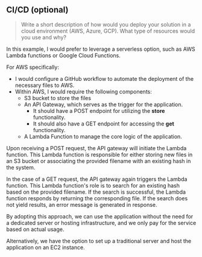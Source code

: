 ## CI/CD (optional)

> Write a short description of how would you deploy your solution in a cloud environment (AWS, Azure, GCP). What type of resources would you use and why?

In this example, I would prefer to leverage a serverless option, such as AWS Lambda functions or Google Cloud Functions.

For AWS specifically:

- I would configure a GitHub workflow to automate the deployment of the necessary files to AWS.
- Within AWS, I would require the following components:
  - S3 bucket to store the files
  - An API Gateway, which serves as the trigger for the application.
    - It should have a POST endpoint for utilizing the **store** functionality.
    - It should also have a GET endpoint for accessing the **get** functionality.
  - A Lambda Function to manage the core logic of the application.

Upon receiving a POST request, the API gateway will initiate the Lambda function. This Lambda function is responsible for either storing new files in an S3 bucket or associating the provided filename with an existing hash in the system.

In the case of a GET request, the API gateway again triggers the Lambda function. This Lambda function's role is to search for an existing hash based on the provided filename. If the search is successful, the Lambda function responds by returning the corresponding file. If the search does not yield results, an error message is generated in response.

By adopting this approach, we can use the application without the need for a dedicated server or hosting infrastructure, and we only pay for the service based on actual usage.

Alternatively, we have the option to set up a traditional server and host the application on an EC2 instance.
